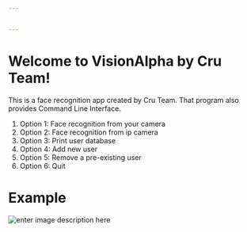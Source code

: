 ```yaml
---


---
```


<h1 id="welcome-to-visionalpha-by-cru-team">Welcome to VisionAlpha by Cru Team!</h1>
<p>This is a face recognition app created by Cru Team. That program also provides Command Line Interface.</p>
<ol>
<li>Option 1: Face recognition from your camera</li>
<li>Option 2: Face recognition from ip camera</li>
<li>Option 3: Print user database</li>
<li>Option 4: Add new user</li>
<li>Option 5: Remove a pre-existing user</li>
<li>Option 6: Quit</li>
</ol>
<h1 id="example">Example</h1>
<p><img src="https://github.com/hmertuygun/VisionAlpha/blob/master/example.jpg?raw=true" alt="enter image description here"></p>

